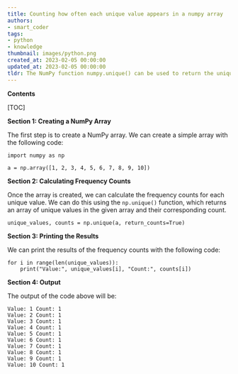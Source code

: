 ```yaml
---
title: Counting how often each unique value appears in a numpy array
authors:
- smart_coder
tags:
- python
- knowledge
thumbnail: images/python.png
created_at: 2023-02-05 00:00:00
updated_at: 2023-02-05 00:00:00
tldr: The NumPy function numpy.unique() can be used to return the unique values and their respective counts in a NumPy array.
---
```


**Contents**

[TOC]

**Section 1: Creating a NumPy Array**

The first step is to create a NumPy array. We can create a simple array with the following code:

```
import numpy as np

a = np.array([1, 2, 3, 4, 5, 6, 7, 8, 9, 10])
```

**Section 2: Calculating Frequency Counts**

Once the array is created, we can calculate the frequency counts for each unique value. We can do this using the `np.unique()` function, which returns an array of unique values in the given array and their corresponding count.

```
unique_values, counts = np.unique(a, return_counts=True)
```

**Section 3: Printing the Results**

We can print the results of the frequency counts with the following code:

```
for i in range(len(unique_values)):
    print("Value:", unique_values[i], "Count:", counts[i])
```

**Section 4: Output**

The output of the code above will be:

```
Value: 1 Count: 1
Value: 2 Count: 1
Value: 3 Count: 1
Value: 4 Count: 1
Value: 5 Count: 1
Value: 6 Count: 1
Value: 7 Count: 1
Value: 8 Count: 1
Value: 9 Count: 1
Value: 10 Count: 1
```
